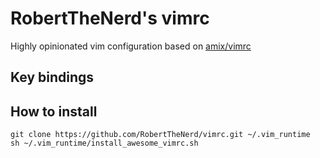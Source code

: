 # RobertTheNerd's vimrc
Highly opinionated vim configuration based on [amix/vimrc](https://github.com/amix/vimrc)

## Key bindings

## How to install
	git clone https://github.com/RobertTheNerd/vimrc.git ~/.vim_runtime
	sh ~/.vim_runtime/install_awesome_vimrc.sh
